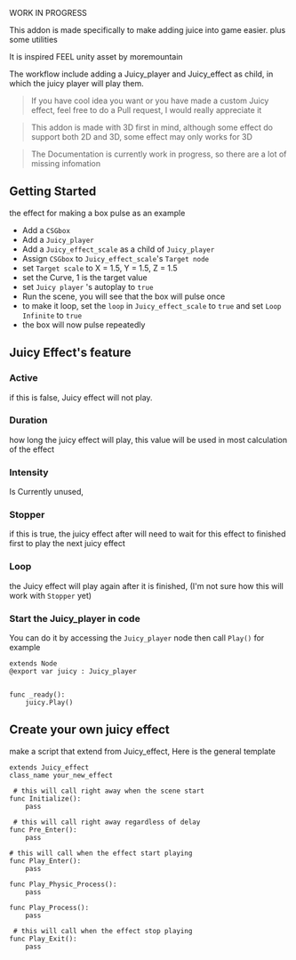 WORK IN PROGRESS

This addon is made specifically to make adding juice into game easier.
plus some utilities

It is inspired FEEL unity asset by moremountain

The workflow include adding a Juicy_player and Juicy_effect as child, in which the juicy player will play them.

> If you have cool idea you want or you have made a custom Juicy effect, feel free to do a Pull request, I would really appreciate it


> This addon is made with 3D first in mind, although some effect do support both 2D and 3D, some effect may only works for 3D 

> The Documentation is currently work in progress, so there are a lot of missing infomation


## Getting Started
the effect for making a box pulse as an example
- Add a `CSGbox`
- Add a `Juicy_player`
- Add a `Juicy_effect_scale` as a child of `Juicy_player`
- Assign `CSGbox` to `Juicy_effect_scale`'s `Target node`
- set `Target scale` to X = 1.5, Y = 1.5, Z = 1.5
- set the Curve, 1 is the target value
- set `Juicy player` 's autoplay to `true`
- Run the scene, you will see that the box will pulse once
- to make it loop, set the `loop` in `Juicy_effect_scale` to `true` and set `Loop Infinite` to `true`
- the box will now pulse repeatedly

## Juicy Effect's feature

### Active
if this is false, Juicy effect will not play.

### Duration
how long the juicy effect will play, this value will be used in most calculation of the effect

### Intensity
Is Currently unused,

### Stopper
if this is true, the juicy effect after will need to wait for this effect to finished first to play the next juicy effect

### Loop
the Juicy effect will play again after it is finished, (I'm not sure how this will work with `Stopper` yet)




### Start the Juicy_player in code
You can do it by accessing the `Juicy_player` node then call `Play()`
for example

```
extends Node
@export var juicy : Juicy_player


func _ready():
	juicy.Play()

```

## Create your own juicy effect 

make a script that extend from Juicy_effect,
Here is the general template
```
extends Juicy_effect
class_name your_new_effect

 # this will call right away when the scene start
func Initialize():
	pass
	
 # this will call right away regardless of delay
func Pre_Enter():
	pass

# this will call when the effect start playing
func Play_Enter(): 
	pass
 
func Play_Physic_Process():
	pass
	
func Play_Process():
	pass
	
 # this will call when the effect stop playing
func Play_Exit(): 
	pass
```


